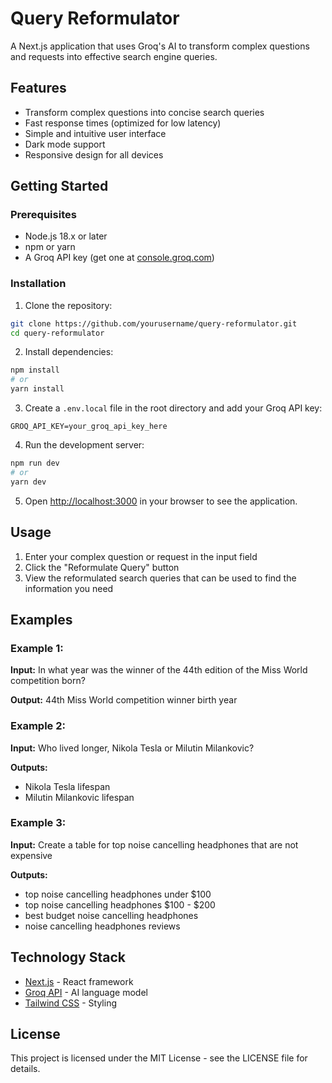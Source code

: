 # Query Reformulator

A Next.js application that uses Groq's AI to transform complex questions and requests into effective search engine queries.

## Features

- Transform complex questions into concise search queries
- Fast response times (optimized for low latency)
- Simple and intuitive user interface
- Dark mode support
- Responsive design for all devices

## Getting Started

### Prerequisites

- Node.js 18.x or later
- npm or yarn
- A Groq API key (get one at [console.groq.com](https://console.groq.com))

### Installation

1. Clone the repository:

```bash
git clone https://github.com/yourusername/query-reformulator.git
cd query-reformulator
```

2. Install dependencies:

```bash
npm install
# or
yarn install
```

3. Create a `.env.local` file in the root directory and add your Groq API key:

```
GROQ_API_KEY=your_groq_api_key_here
```

4. Run the development server:

```bash
npm run dev
# or
yarn dev
```

5. Open [http://localhost:3000](http://localhost:3000) in your browser to see the application.

## Usage

1. Enter your complex question or request in the input field
2. Click the "Reformulate Query" button
3. View the reformulated search queries that can be used to find the information you need

## Examples

### Example 1:
**Input:** In what year was the winner of the 44th edition of the Miss World competition born?

**Output:** 44th Miss World competition winner birth year

### Example 2:
**Input:** Who lived longer, Nikola Tesla or Milutin Milankovic?

**Outputs:**
- Nikola Tesla lifespan
- Milutin Milankovic lifespan

### Example 3:
**Input:** Create a table for top noise cancelling headphones that are not expensive

**Outputs:**
- top noise cancelling headphones under $100
- top noise cancelling headphones $100 - $200
- best budget noise cancelling headphones
- noise cancelling headphones reviews

## Technology Stack

- [Next.js](https://nextjs.org/) - React framework
- [Groq API](https://console.groq.com/) - AI language model
- [Tailwind CSS](https://tailwindcss.com/) - Styling

## License

This project is licensed under the MIT License - see the LICENSE file for details.
